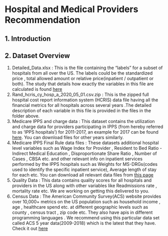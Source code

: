 # Hospital and Medical Providers Recommendation
## 1. Introduction

## 2. Dataset Overview
1)	Detailed_Data.xlsx : This is the file containing the “labels” for a subset of hospitals from all over the US. The labels could be the standardized price , total allowed amount or relative price(inpatient / outpatient or both). The study that details how exactly the variables in this file are calculated is found [here](https://www.rand.org/health-care/projects/price-transparency/hospital-pricing/round2.html)
2)	Rand_hcris_cy_hosp_a_2020_05_01.csv.zip : This is the zipped full hospital cost report information system (HCRIS) data file having all the financial metrics for all hospitals across several years .The detailed description of each variable in this file is provided in the files in the folder above.
3)	Medicare IPPS and charge data : This dataset contains the utilization and charge data for providers participating in IPPS (from hereby referred to as ‘IPPS hospitals’) for 2011-2017, an example for 2017 can be found [here](https://www.cms.gov/Research-Statistics-Data-and-Systems/Statistics-Trends-and-Reports/Medicare-Provider-Charge-Data/Inpatient2017). You can download files for other years similarly.
5)	Medicare IPPS Final Rule data files : These datasets additional hospital level variables such as Wage Index for Provider , Resident to Bed Ratio - Indirect Medical Education , Disproportionate Share Ratio , Number of Cases , CBSA etc. and other relevant info on inpatient services performed by the IPPS hospitals such as Weights for MS-DRGs(codes used to identify the specific inpatient service), Average length of stay for each etc. You can download all relevant data files from [this page](https://www.cms.gov/Medicare/Medicare-Fee-for-Service-Payment/AcuteInpatientPPS/FY2020-IPPS-Final-Rule-Home-Page-Items/FY2020-IPPS-Final-Rule-Data-Files)
6)	Quality Data : This data contains quality scores for all hospitals and providers in the US along with other variables like Readmissions rate , mortality rate etc. We are working on getting this delivered to you.
7)	Census Data : The American Community Survey(ACS) website provides over 10,000+ metrics on the US  population such as household income , age , healthcare spend etc. at different geographic levels such as county , census tract , zip code etc. They also have apis in different programming languages . We recommend using this particular data set called ACS 5 year data(2009-2018) which is the latest that they have. Check it out [here](https://www.census.gov/data/developers/data-sets/acs-5year.html)
